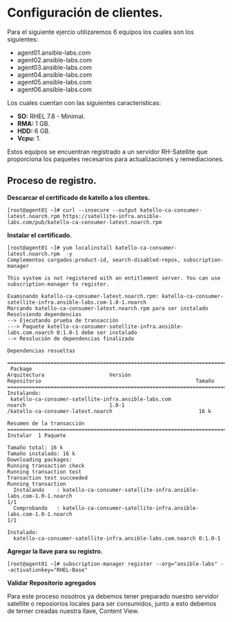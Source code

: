 # Configuración de clientes.

Para el siguiente ejercio utilizaremos 6 equipos los cuales son los siguientes:
* agent01.ansible-labs.com
* agent02.ansible-labs.com
* agent03.ansible-labs.com
* agent04.ansible-labs.com
* agent05.ansible-labs.com
* agent06.ansible-labs.com

Los cuales cuentan con las siguientes caracteristicas:
* **SO:** RHEL 7.8 - Minimal.
* **RMA:** 1 GB.
* **HDD:** 6 GB.
* **Vcpu:** 1.

Estos equipos se encuentran registrado a un servidor RH-Satellite que proporciona los paquetes necesarios para actualizaciones y remediaciones.

## Proceso de registro.

**Descarcar el certificado de katello a los clientes.**

    [root@agent01 ~]# curl --insecure --output katello-ca-consumer-latest.noarch.rpm https://satellite-infra.ansible-labs.com/pub/katello-ca-consumer-latest.noarch.rpm
    
**Instalar el certificado.**

    [root@agent01 ~]# yum localinstall katello-ca-consumer-latest.noarch.rpm  -y
    Complementos cargados:product-id, search-disabled-repos, subscription-manager

    This system is not registered with an entitlement server. You can use subscription-manager to register.

    Examinando katello-ca-consumer-latest.noarch.rpm: katello-ca-consumer-satellite-infra.ansible-labs.com-1.0-1.noarch
    Marcando katello-ca-consumer-latest.noarch.rpm para ser instalado
    Resolviendo dependencias
    --> Ejecutando prueba de transacción
    ---> Paquete katello-ca-consumer-satellite-infra.ansible-labs.com.noarch 0:1.0-1 debe ser instalado
    --> Resolución de dependencias finalizada

    Dependencias resueltas

    =====================================================================================================================================================================================================================
     Package                                                                        Arquitectura                     Versión                          Repositorio                                                  Tamaño
    =====================================================================================================================================================================================================================
    Instalando:
     katello-ca-consumer-satellite-infra.ansible-labs.com                           noarch                           1.0-1                            /katello-ca-consumer-latest.noarch                            16 k

    Resumen de la transacción
    =====================================================================================================================================================================================================================
    Instalar  1 Paquete

    Tamaño total: 16 k
    Tamaño instalado: 16 k
    Downloading packages:
    Running transaction check
    Running transaction test
    Transaction test succeeded
    Running transaction
      Instalando    : katello-ca-consumer-satellite-infra.ansible-labs.com-1.0-1.noarch                                                                                                                              1/1 
      Comprobando   : katello-ca-consumer-satellite-infra.ansible-labs.com-1.0-1.noarch                                                                                                                              1/1 

    Instalado:
      katello-ca-consumer-satellite-infra.ansible-labs.com.noarch 0:1.0-1      

**Agregar la llave para su registro.**

    [root@agent01 ~]# subscription-manager register --org="ansible-labs" --activationkey="RHEL-Base"
    

**Validar Repositorio agregados**


Para este proceso nosotros ya debemos tener preparado nuestro servidor satellite o reposiorios locales para ser consumidos, junto a esto debemos de terner creadas nuestra llave, Content View.
